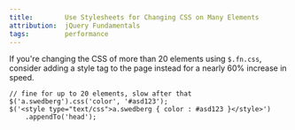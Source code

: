 ```yaml
---
title:        Use Stylesheets for Changing CSS on Many Elements
attribution:  jQuery Fundamentals
tags:         performance
---
```

If you're changing the CSS of more than 20 elements using `$.fn.css`, consider
adding a style tag to the page instead for a nearly 60% increase in speed.

```
// fine for up to 20 elements, slow after that
$('a.swedberg').css('color', '#asd123');
$('<style type="text/css">a.swedberg { color : #asd123 }</style>')
    .appendTo('head');
```

